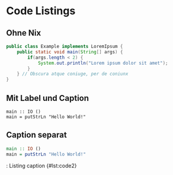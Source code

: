 # Code Listings

## Ohne Nix

```java
public class Example implements LoremIpsum {
	public static void main(String[] args) {
		if(args.length < 2) {
			System.out.println("Lorem ipsum dolor sit amet");
		}
	} // Obscura atque coniuge, per de coniunx
}
```

## Mit Label und Caption

```{#lst:code1 .haskell .numberLines caption="Listing caption"}
main :: IO ()
main = putStrLn "Hello World!"
```

## Caption separat

```haskell
main :: IO ()
main = putStrLn "Hello World!"
```

: Listing caption {#lst:code2}